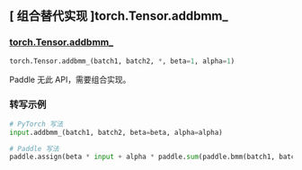 ## [ 组合替代实现 ]torch.Tensor.addbmm_

### [torch.Tensor.addbmm_](https://pytorch.org/docs/stable/generated/torch.Tensor.addbmm_.html#torch.Tensor.addbmm_)

```python
torch.Tensor.addbmm_(batch1, batch2, *, beta=1, alpha=1)
```
Paddle 无此 API，需要组合实现。

### 转写示例

```python
# PyTorch 写法
input.addbmm_(batch1, batch2, beta=beta, alpha=alpha)

# Paddle 写法
paddle.assign(beta * input + alpha * paddle.sum(paddle.bmm(batch1, batch2), axis=0), input)
```

